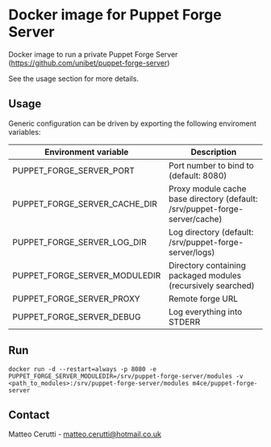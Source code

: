 # Docker image for Puppet Forge Server
Docker image to run a private Puppet Forge Server (https://github.com/unibet/puppet-forge-server)

See the usage section for more details.

## Usage
Generic configuration can be driven by exporting the following enviroment variables:

| Environment variable  | Description |
| ------------- | ------------- |
| PUPPET_FORGE_SERVER_PORT | Port number to bind to (default: 8080) |
| PUPPET_FORGE_SERVER_CACHE_DIR | Proxy module cache base directory (default: /srv/puppet-forge-server/cache) |
| PUPPET_FORGE_SERVER_LOG_DIR | Log directory (default: /srv/puppet-forge-server/logs) |
| PUPPET_FORGE_SERVER_MODULEDIR | Directory containing packaged modules (recursively searched) |
| PUPPET_FORGE_SERVER_PROXY | Remote forge URL |
| PUPPET_FORGE_SERVER_DEBUG | Log everything into STDERR |

## Run
```
docker run -d --restart=always -p 8080 -e PUPPET_FORGE_SERVER_MODULEDIR=/srv/puppet-forge-server/modules -v <path_to_modules>:/srv/puppet-forge-server/modules m4ce/puppet-forge-server
```

## Contact
Matteo Cerutti - matteo.cerutti@hotmail.co.uk
